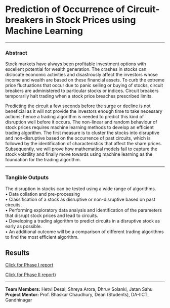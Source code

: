 # Prediction of Occurrence of Circuit-breakers in Stock Prices using Machine Learning
---
### Abstract <br>

Stock markets have always been profitable investment options with excellent potential for wealth generation. The crashes in stocks can dislocate economic activities and disastrously affect the investors whose income and wealth are based on these financial assets. To curb the extreme price fluctuations that occur due to panic selling or buying of stocks, circuit breakers are administered to particular stocks or indices. Circuit breakers temporarily halt trading when a stock price breaches prescribed limits.

Predicting the circuit a few seconds before the surge or decline is not beneficial as it will not provide the investors enough time to take necessary actions; hence a trading algorithm is needed to predict this kind of disruption well before it occurs. The non-linear and random behaviour of stock prices requires machine learning methods to develop an efficient trading algorithm. The first measure is to cluster the stocks into disruptive and non-disruptive based on the occurrence of past circuits, which is followed by the identification of characteristics that affect the share prices. Subsequently, we will prove how mathematical models fail to capture the stock volatility and finally move towards using machine learning as the foundation for the trading algorithm.

---

### Tangible Outputs <br>
The disruption in stocks can be tested using a wide range of algorithms. <br>
•	Data collation and pre-processing <br>
•	Classification of a stock as disruptive or non-disruptive based on past circuits. <br>
•	Performing exploratory data analysis and identification of the parameters that disrupt stock prices and lead to circuits. <br>
•	Developing a trading algorithm to predict circuits in a disruptive stock as early as possible. <br>
•	An additional outcome will be a comparison of different trading algorithms to find the most efficient algorithm. <br>

## Results
[Click for Phase I report](https://github.com/Jatansahu/Circuits-in-Stocks/blob/main/202218061_Final_Submission.pdf)

[Click for Phase II report](https://github.com/Jatansahu/Circuits-in-Stocks/blob/main/202218061_MiniProject3.pdf))

---
**Team Members:** Hetvi Desai, Shreya Arora, Dhruv Solanki, Jatan Sahu <br>
**Project Mentor:** Prof. Bhaskar Chaudhury, Dean (Students), DA-IICT, Gandhinagar 

